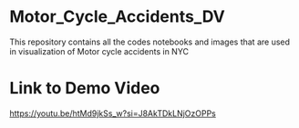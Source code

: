 # Motor_Cycle_Accidents_DV
This repository contains all the codes notebooks and images that are used in visualization of Motor cycle accidents in NYC

# Link to Demo Video
https://youtu.be/htMd9jkSs_w?si=J8AkTDkLNjOzOPPs
